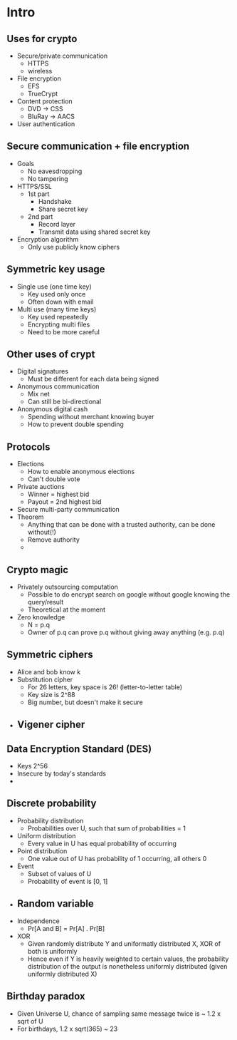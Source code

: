 # Intro 

## Uses for crypto

- Secure/private communication
  - HTTPS
  - wireless
- File encryption
  - EFS
  - TrueCrypt
- Content protection
  - DVD -> CSS
  - BluRay -> AACS
- User authentication

## Secure communication + file encryption

- Goals
  - No eavesdropping
  - No tampering
- HTTPS/SSL
  - 1st part
    - Handshake
    - Share secret key
  - 2nd part
    - Record layer
    - Transmit data using shared secret key
- Encryption algorithm
  - Only use publicly know ciphers
  
## Symmetric key usage

- Single use (one time key)
  - Key used only once
  - Often down with email
- Multi use (many time keys)
  - Key used repeatedly
  - Encrypting multi files
  - Need to be more careful
  
## Other uses of crypt

- Digital signatures
  - Must be different for each data being signed
- Anonymous communication
  - Mix net
  - Can still be bi-directional
- Anonymous digital cash
  - Spending without merchant knowing buyer
  - How to prevent double spending
  
## Protocols

- Elections
  - How to enable anonymous elections 
  - Can't double vote
- Private auctions
  - Winner = highest bid
  - Payout = 2nd highest bid
- Secure multi-party communication 
- Theorem
  - Anything that can be done with a trusted authority, can be done without(!)
  - Remove authority
  - 

## Crypto magic

- Privately outsourcing computation
  - Possible to do encrypt search on google without google knowing the query/result
  - Theoretical at the moment
- Zero knowledge
  - N = p.q
  - Owner of p.q can prove p.q without giving away anything (e.g. p.q)
  
## Symmetric ciphers

- Alice and bob know k
- Substitution cipher
  - For 26 letters, key space is 26! (letter-to-letter table) 
  - Key size is 2^88
  - Big number, but doesn't make it secure
- Vigener cipher
  -  
  
## Data Encryption Standard (DES)

- Keys 2^56
- Insecure by today's standards
- 

## Discrete probability
  
- Probability distribution
  - Probabilities over U, such that sum of probabilities = 1
- Uniform distribution
  - Every value in U has equal probability of occurring
- Point distribution 
  - One value out of U has probability of 1 occurring, all others 0
- Event
  - Subset of values of U
  - Probability of event is [0, 1]
- Random variable
  - 
- Independence
  - Pr[A and B] = Pr[A] . Pr[B]
- XOR
  - Given randomly distribute Y and uniformatly distributed X, XOR of both is uniformly
  - Hence even if Y is heavily weighted to certain values, the probability distribution of the output is nonetheless uniformly distributed (given uniformly distributed X) 
   
## Birthday paradox

- Given Universe U, chance of sampling same message twice is ~ 1.2 x sqrt of U
- For birthdays, 1.2 x sqrt(365) ~ 23 
   
  
  

  
  
  
  
  




